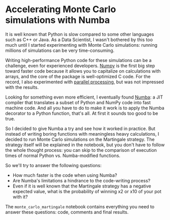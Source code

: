 # Accelerating Monte Carlo simulations with Numba

It is well known that Python is slow compared to some other languages such as C++ or Java. As a Data Scientist, I wasn't bothered by this too much until I started experimenting with Monte Carlo simulations: running millions of simulations can be very time-consuming. 

Writing high-performance Python code for these simulations can be a challenge, even for experienced developers. [Numpy](https://numpy.org/) is the first big step toward faster code because it allows you to capitalize on calculations with arrays, and the core of the package is well-optimized C code. For the record, I also experimented with [parallel processing](https://docs.python.org/3/library/multiprocessing.html), but was not impressed with the results.

Looking for something even more efficient, I eventually found [Numba](https://numba.pydata.org): a JIT compiler that translates a subset of Python and NumPy code into fast machine code. And all you have to do to make it work is to apply the Numba decorator to a Python function, that's all. At first it sounds too good to be true.

So I decided to give Numba a try and see how it worked in practice. But instead of writing boring functions with meaningless heavy calculations, I decided to run Monte Carlo simulations on the Martingale strategy. The strategy itself will be explained in the notebook, but you don't have to follow the whole thought process: you can skip to the comparison of execution times of normal Python vs. Numba-modified functions.

So we'll try to answer the following questions:
- How much faster is the code when using Numba?
- Are Numba's limitations a hindrance to the code-writing process?
- Even if it is well known that the Martingale strategy has a negative expected value, what is the probability of winning x2 or x10 of your pot with it?

The `monte_carlo_martingale` notebook contains everything you need to answer these questions: code, comments and final results.
